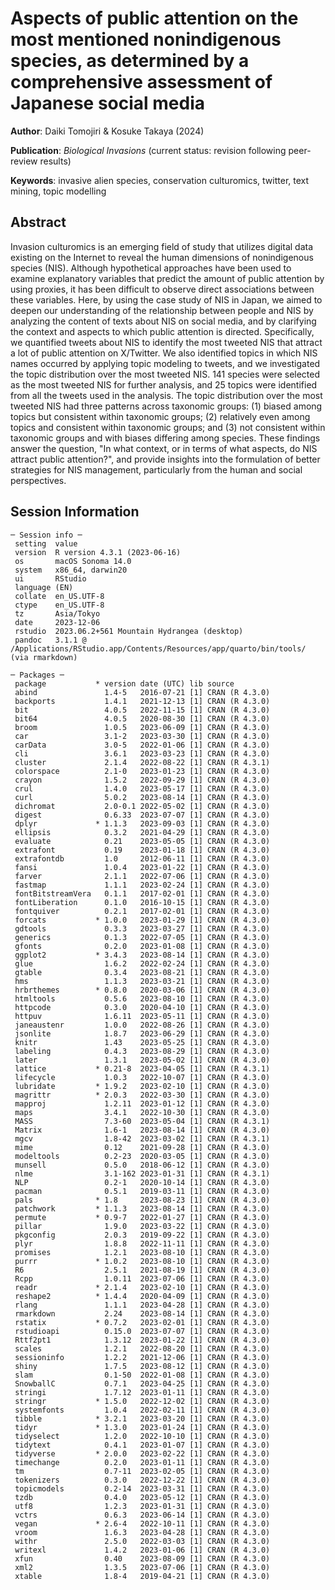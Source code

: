 # Aspects of public attention on the most mentioned nonindigenous species, as determined by a comprehensive assessment of Japanese social media

**Author**: Daiki Tomojiri & Kosuke Takaya (2024)

**Publication**: _Biological Invasions_ (current status: revision following peer-review results)

**Keywords**: invasive alien species, conservation culturomics, twitter, text mining, topic modelling

## Abstract
Invasion culturomics is an emerging field of study that utilizes digital data existing on the Internet to reveal the human dimensions of nonindigenous species (NIS). Although hypothetical approaches have been used to examine explanatory variables that predict the amount of public attention by using proxies, it has been difficult to observe direct associations between these variables. Here, by using the case study of NIS in Japan, we aimed to deepen our understanding of the relationship between people and NIS by analyzing the content of texts about NIS on social media, and by clarifying the context and aspects to which public attention is directed. Specifically, we quantified tweets about NIS to identify the most tweeted NIS that attract a lot of public attention on X/Twitter. We also identified topics in which NIS names occurred by applying topic modeling to tweets, and we investigated the topic distribution over the most tweeted NIS. 141 species were selected as the most tweeted NIS for further analysis, and 25 topics were identified from all the tweets used in the analysis. The topic distribution over the most tweeted NIS had three patterns across taxonomic groups: (1) biased among topics but consistent within taxonomic groups; (2) relatively even among topics and consistent within taxonomic groups; and (3) not consistent within taxonomic groups and with biases differing among species. These findings answer the question, "In what context, or in terms of what aspects, do NIS attract public attention?", and provide insights into the formulation of better strategies for NIS management, particularly from the human and social perspectives.

## Session Information
```
─ Session info ─
 setting  value
 version  R version 4.3.1 (2023-06-16)
 os       macOS Sonoma 14.0
 system   x86_64, darwin20
 ui       RStudio
 language (EN)
 collate  en_US.UTF-8
 ctype    en_US.UTF-8
 tz       Asia/Tokyo
 date     2023-12-06
 rstudio  2023.06.2+561 Mountain Hydrangea (desktop)
 pandoc   3.1.1 @ /Applications/RStudio.app/Contents/Resources/app/quarto/bin/tools/ (via rmarkdown)

─ Packages ─
 package           * version date (UTC) lib source
 abind               1.4-5   2016-07-21 [1] CRAN (R 4.3.0)
 backports           1.4.1   2021-12-13 [1] CRAN (R 4.3.0)
 bit                 4.0.5   2022-11-15 [1] CRAN (R 4.3.0)
 bit64               4.0.5   2020-08-30 [1] CRAN (R 4.3.0)
 broom               1.0.5   2023-06-09 [1] CRAN (R 4.3.0)
 car                 3.1-2   2023-03-30 [1] CRAN (R 4.3.0)
 carData             3.0-5   2022-01-06 [1] CRAN (R 4.3.0)
 cli                 3.6.1   2023-03-23 [1] CRAN (R 4.3.0)
 cluster             2.1.4   2022-08-22 [1] CRAN (R 4.3.1)
 colorspace          2.1-0   2023-01-23 [1] CRAN (R 4.3.0)
 crayon              1.5.2   2022-09-29 [1] CRAN (R 4.3.0)
 crul                1.4.0   2023-05-17 [1] CRAN (R 4.3.0)
 curl                5.0.2   2023-08-14 [1] CRAN (R 4.3.0)
 dichromat           2.0-0.1 2022-05-02 [1] CRAN (R 4.3.0)
 digest              0.6.33  2023-07-07 [1] CRAN (R 4.3.0)
 dplyr             * 1.1.3   2023-09-03 [1] CRAN (R 4.3.0)
 ellipsis            0.3.2   2021-04-29 [1] CRAN (R 4.3.0)
 evaluate            0.21    2023-05-05 [1] CRAN (R 4.3.0)
 extrafont           0.19    2023-01-18 [1] CRAN (R 4.3.0)
 extrafontdb         1.0     2012-06-11 [1] CRAN (R 4.3.0)
 fansi               1.0.4   2023-01-22 [1] CRAN (R 4.3.0)
 farver              2.1.1   2022-07-06 [1] CRAN (R 4.3.0)
 fastmap             1.1.1   2023-02-24 [1] CRAN (R 4.3.0)
 fontBitstreamVera   0.1.1   2017-02-01 [1] CRAN (R 4.3.0)
 fontLiberation      0.1.0   2016-10-15 [1] CRAN (R 4.3.0)
 fontquiver          0.2.1   2017-02-01 [1] CRAN (R 4.3.0)
 forcats           * 1.0.0   2023-01-29 [1] CRAN (R 4.3.0)
 gdtools             0.3.3   2023-03-27 [1] CRAN (R 4.3.0)
 generics            0.1.3   2022-07-05 [1] CRAN (R 4.3.0)
 gfonts              0.2.0   2023-01-08 [1] CRAN (R 4.3.0)
 ggplot2           * 3.4.3   2023-08-14 [1] CRAN (R 4.3.0)
 glue                1.6.2   2022-02-24 [1] CRAN (R 4.3.0)
 gtable              0.3.4   2023-08-21 [1] CRAN (R 4.3.0)
 hms                 1.1.3   2023-03-21 [1] CRAN (R 4.3.0)
 hrbrthemes        * 0.8.0   2020-03-06 [1] CRAN (R 4.3.0)
 htmltools           0.5.6   2023-08-10 [1] CRAN (R 4.3.0)
 httpcode            0.3.0   2020-04-10 [1] CRAN (R 4.3.0)
 httpuv              1.6.11  2023-05-11 [1] CRAN (R 4.3.0)
 janeaustenr         1.0.0   2022-08-26 [1] CRAN (R 4.3.0)
 jsonlite            1.8.7   2023-06-29 [1] CRAN (R 4.3.0)
 knitr               1.43    2023-05-25 [1] CRAN (R 4.3.0)
 labeling            0.4.3   2023-08-29 [1] CRAN (R 4.3.0)
 later               1.3.1   2023-05-02 [1] CRAN (R 4.3.0)
 lattice           * 0.21-8  2023-04-05 [1] CRAN (R 4.3.1)
 lifecycle           1.0.3   2022-10-07 [1] CRAN (R 4.3.0)
 lubridate         * 1.9.2   2023-02-10 [1] CRAN (R 4.3.0)
 magrittr          * 2.0.3   2022-03-30 [1] CRAN (R 4.3.0)
 mapproj             1.2.11  2023-01-12 [1] CRAN (R 4.3.0)
 maps                3.4.1   2022-10-30 [1] CRAN (R 4.3.0)
 MASS                7.3-60  2023-05-04 [1] CRAN (R 4.3.1)
 Matrix              1.6-1   2023-08-14 [1] CRAN (R 4.3.0)
 mgcv                1.8-42  2023-03-02 [1] CRAN (R 4.3.1)
 mime                0.12    2021-09-28 [1] CRAN (R 4.3.0)
 modeltools          0.2-23  2020-03-05 [1] CRAN (R 4.3.0)
 munsell             0.5.0   2018-06-12 [1] CRAN (R 4.3.0)
 nlme                3.1-162 2023-01-31 [1] CRAN (R 4.3.1)
 NLP                 0.2-1   2020-10-14 [1] CRAN (R 4.3.0)
 pacman              0.5.1   2019-03-11 [1] CRAN (R 4.3.0)
 pals              * 1.8     2023-08-23 [1] CRAN (R 4.3.0)
 patchwork         * 1.1.3   2023-08-14 [1] CRAN (R 4.3.0)
 permute           * 0.9-7   2022-01-27 [1] CRAN (R 4.3.0)
 pillar              1.9.0   2023-03-22 [1] CRAN (R 4.3.0)
 pkgconfig           2.0.3   2019-09-22 [1] CRAN (R 4.3.0)
 plyr                1.8.8   2022-11-11 [1] CRAN (R 4.3.0)
 promises            1.2.1   2023-08-10 [1] CRAN (R 4.3.0)
 purrr             * 1.0.2   2023-08-10 [1] CRAN (R 4.3.0)
 R6                  2.5.1   2021-08-19 [1] CRAN (R 4.3.0)
 Rcpp                1.0.11  2023-07-06 [1] CRAN (R 4.3.0)
 readr             * 2.1.4   2023-02-10 [1] CRAN (R 4.3.0)
 reshape2          * 1.4.4   2020-04-09 [1] CRAN (R 4.3.0)
 rlang               1.1.1   2023-04-28 [1] CRAN (R 4.3.0)
 rmarkdown           2.24    2023-08-14 [1] CRAN (R 4.3.0)
 rstatix           * 0.7.2   2023-02-01 [1] CRAN (R 4.3.0)
 rstudioapi          0.15.0  2023-07-07 [1] CRAN (R 4.3.0)
 Rttf2pt1            1.3.12  2023-01-22 [1] CRAN (R 4.3.0)
 scales              1.2.1   2022-08-20 [1] CRAN (R 4.3.0)
 sessioninfo         1.2.2   2021-12-06 [1] CRAN (R 4.3.0)
 shiny               1.7.5   2023-08-12 [1] CRAN (R 4.3.0)
 slam                0.1-50  2022-01-08 [1] CRAN (R 4.3.0)
 SnowballC           0.7.1   2023-04-25 [1] CRAN (R 4.3.0)
 stringi             1.7.12  2023-01-11 [1] CRAN (R 4.3.0)
 stringr           * 1.5.0   2022-12-02 [1] CRAN (R 4.3.0)
 systemfonts         1.0.4   2022-02-11 [1] CRAN (R 4.3.0)
 tibble            * 3.2.1   2023-03-20 [1] CRAN (R 4.3.0)
 tidyr             * 1.3.0   2023-01-24 [1] CRAN (R 4.3.0)
 tidyselect          1.2.0   2022-10-10 [1] CRAN (R 4.3.0)
 tidytext            0.4.1   2023-01-07 [1] CRAN (R 4.3.0)
 tidyverse         * 2.0.0   2023-02-22 [1] CRAN (R 4.3.0)
 timechange          0.2.0   2023-01-11 [1] CRAN (R 4.3.0)
 tm                  0.7-11  2023-02-05 [1] CRAN (R 4.3.0)
 tokenizers          0.3.0   2022-12-22 [1] CRAN (R 4.3.0)
 topicmodels         0.2-14  2023-03-31 [1] CRAN (R 4.3.0)
 tzdb                0.4.0   2023-05-12 [1] CRAN (R 4.3.0)
 utf8                1.2.3   2023-01-31 [1] CRAN (R 4.3.0)
 vctrs               0.6.3   2023-06-14 [1] CRAN (R 4.3.0)
 vegan             * 2.6-4   2022-10-11 [1] CRAN (R 4.3.0)
 vroom               1.6.3   2023-04-28 [1] CRAN (R 4.3.0)
 withr               2.5.0   2022-03-03 [1] CRAN (R 4.3.0)
 writexl             1.4.2   2023-01-06 [1] CRAN (R 4.3.0)
 xfun                0.40    2023-08-09 [1] CRAN (R 4.3.0)
 xml2                1.3.5   2023-07-06 [1] CRAN (R 4.3.0)
 xtable              1.8-4   2019-04-21 [1] CRAN (R 4.3.0)
 ```
